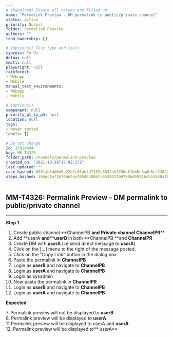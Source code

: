 ```yaml
---
# (Required) Ensure all values are filled up
name: "Permalink Preview - DM permalink to public/private channel"
status: Active
priority: Normal
folder: Permalink Preview
authors: ""
team_ownership: []

# (Optional) Test type and tools
cypress: To Do
detox: null
mmctl: null
playwright: null
rainforest: 
- Webapp
- Mobile
manual_test_environments: 
- Webapp
- Mobile

# (Optional)
component: null
priority_p1_to_p4: null
location: null
tags: 
- Never tested
labels: []

# Do not change
id: 15828494
key: MM-T4326
folder_path: channels/permalink-preview
created_on: "2021-10-29T17:02:17Z"
last_updated: ""
case_hashed: 0981abf4d6d9b22b2c85abfd7182c3632ab3780e61b46c3adb8cc23842929db07273d1a929ce96ce27477cc562219b6b
steps_hashed: 194ec1ef2670abfdef05404006fce53942f0d798bd59916cb51948af81739a08beaa4dfa7504f50a5e6d8c1bc4c816c4
---
```


## MM-T4326: Permalink Preview - DM permalink to public/private channel

---

**Step 1**

1. Create public channel \*\*ChannelPB **and** **Private channel **ChannelPR****\*\*
2. Add \*\*userA **and**\*\***userB** in both \*\*ChannelPB \*\*and **ChannelPR**
3. Create DM with **userA** (i.e send direct message to **userA**)
4. Click on the \[...] menu to the right of the message posted.
5. Click on the "Copy Link" button in the dialog box.
6. Paste the permalink in **ChannelPB**
7. Login as **userB** and navigate to **ChannelPB**
8. Login as **userA** and navigate to **ChannelPB**
9. Login as sysadmin
10. Now paste the permalink in **ChannelPR**
11. Login as **userB** and navigate to **ChannelPB**
12. Login as **userA** and navigate to **ChannelPB**

**Expected**

7\. Permalink preview will not be displayed to **userB**\
8\. Permalink preview will be displayed to **userA**.\
11.Permalink preview will be displayed to userA and **userA**\
12\. Permalink preview will be displayed to\*\* userA\*\*
